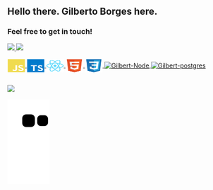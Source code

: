 ## Hello there. Gilberto Borges here.
### Feel free to get in touch!

 <div>
  <a href="https://github.com/GBorges-ncode">
  <img height="180em" src="https://github-readme-stats.vercel.app/api?username=GBorges-ncode&show_icons=true&theme=dracula&include_all_commits=true&count_private=true"/>
  <img height="180em" src="https://github-readme-stats.vercel.app/api/top-langs/?username=GBorges-ncode&layout=compact&langs_count=7&theme=dracula"/>
</div>
<div style="display: inline_block"><br>
  <img align="center" alt="Gilbert-Js" height="30" width="40" src="https://raw.githubusercontent.com/devicons/devicon/master/icons/javascript/javascript-plain.svg">
  <img align="center" alt="Gilbert-Ts" height="30" width="40" src="https://raw.githubusercontent.com/devicons/devicon/master/icons/typescript/typescript-plain.svg">
  <img align="center" alt="Gilbert-React" height="30" width="40" src="https://raw.githubusercontent.com/devicons/devicon/master/icons/react/react-original.svg">
  <img align="center" alt="Gilbert-HTML" height="30" width="40" src="https://raw.githubusercontent.com/devicons/devicon/master/icons/html5/html5-original.svg">
  <img align="center" alt="Gilbert-CSS" height="30" width="40" src="https://raw.githubusercontent.com/devicons/devicon/master/icons/css3/css3-original.svg">
  <img align="center" alt="Gilbert-Node" height="100" width="50" src="https://cdn.jsdelivr.net/gh/devicons/devicon/icons/nodejs/nodejs-plain-wordmark.svg">
  <img align="center" alt="Gilbert-postgres" height="30" width="40" src="https://cdn.jsdelivr.net/gh/devicons/devicon/icons/postgresql/postgresql-plain.svg">
 </div>
  
  ##
 
<div> 
 
  <a href="https://www.linkedin.com/in/gilbertoborgesdev" target="_blank"><img src="https://img.shields.io/badge/-LinkedIn-%230077B5?style=for-the-badge&logo=linkedin&logoColor=white" target="_blank"></a> 
 
  ![Snake animation](https://github.com/rafaballerini/rafaballerini/blob/output/github-contribution-grid-snake.svg)
 
</div>
